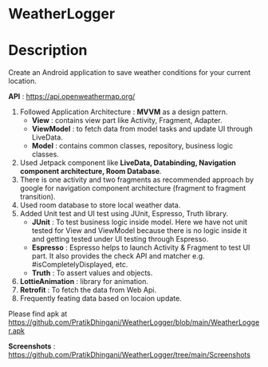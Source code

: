 # WeatherLogger

# Description

Create an Android application to save weather conditions for your current location.

**API** : https://api.openweathermap.org/

1) Followed Application Architecture : **MVVM** as a design pattern.
   - **View** : contains view part like Activity, Fragment, Adapter.
   - **ViewModel** : to fetch data from model tasks and update UI through LiveData.
   - **Model** : contains common classes, repository, business logic classes.
3) Used Jetpack component like **LiveData, Databinding, Navigation component architecture, Room Database**.
4) There is one activity and two fragments as recommended approach by google for navigation component architecture (fragment to fragment transition).
5) Used room database to store local weather data.
6) Added Unit test and UI test using JUnit, Espresso, Truth library.
   - **JUnit** : To test business logic inside model. Here we have not unit tested for View and ViewModel because there is no logic inside it and getting tested under UI testing through Espresso.
   - **Espresso** : Espresso helps to launch Activity & Fragment to test UI part. It also provides the check API and matcher e.g. #isCompletelyDisplayed, etc.
   - **Truth** : To assert values and objects.
7) **LottieAnimation** : library for animation.
8) **Retrofit** : To fetch the data from Web Api.
9) Frequently feating data based on locaion update.

Please find apk at https://github.com/PratikDhingani/WeatherLogger/blob/main/WeatherLogger.apk

**Screenshots** : https://github.com/PratikDhingani/WeatherLogger/tree/main/Screenshots
